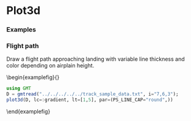 # Plot3d

### Examples

### Flight path

Draw a flight path approaching landing with variable line thickness and color depending on airplain height.

\begin{examplefig}{}
```julia
using GMT
D = gmtread("../../../../../track_sample_data.txt", i="7,6,3");
plot3d(D, lc=:gradient, lt=[1,5], par=(PS_LINE_CAP="round",))
```
\end{examplefig}
